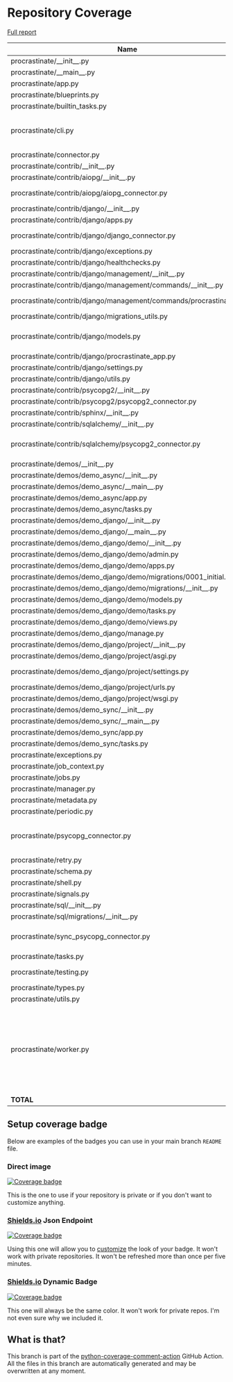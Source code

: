 # Repository Coverage

[Full report](https://htmlpreview.github.io/?https://github.com/procrastinate-org/procrastinate/blob/python-coverage-comment-action-data/htmlcov/index.html)

| Name                                                              |    Stmts |     Miss |   Branch |   BrPart |   Cover |   Missing |
|------------------------------------------------------------------ | -------: | -------: | -------: | -------: | ------: | --------: |
| procrastinate/\_\_init\_\_.py                                     |       19 |        0 |        0 |        0 |    100% |           |
| procrastinate/\_\_main\_\_.py                                     |        6 |        0 |        2 |        0 |    100% |           |
| procrastinate/app.py                                              |      104 |        0 |        2 |        0 |    100% |           |
| procrastinate/blueprints.py                                       |       68 |        0 |       14 |        0 |    100% |           |
| procrastinate/builtin\_tasks.py                                   |        6 |        0 |        0 |        0 |    100% |           |
| procrastinate/cli.py                                              |      223 |        4 |       34 |        3 |     97% |50, 137, 141, 679 |
| procrastinate/connector.py                                        |       43 |        0 |        0 |        0 |    100% |           |
| procrastinate/contrib/\_\_init\_\_.py                             |        0 |        0 |        0 |        0 |    100% |           |
| procrastinate/contrib/aiopg/\_\_init\_\_.py                       |        3 |        0 |        0 |        0 |    100% |           |
| procrastinate/contrib/aiopg/aiopg\_connector.py                   |      167 |        2 |       40 |        1 |     99% |   215-216 |
| procrastinate/contrib/django/\_\_init\_\_.py                      |        4 |        0 |        0 |        0 |    100% |           |
| procrastinate/contrib/django/apps.py                              |       29 |        1 |        6 |        0 |     97% |        24 |
| procrastinate/contrib/django/django\_connector.py                 |       92 |        4 |       18 |        1 |     95% | 27-30, 38 |
| procrastinate/contrib/django/exceptions.py                        |        6 |        0 |        0 |        0 |    100% |           |
| procrastinate/contrib/django/healthchecks.py                      |       32 |        0 |        2 |        0 |    100% |           |
| procrastinate/contrib/django/management/\_\_init\_\_.py           |        0 |        0 |        0 |        0 |    100% |           |
| procrastinate/contrib/django/management/commands/\_\_init\_\_.py  |        0 |        0 |        0 |        0 |    100% |           |
| procrastinate/contrib/django/management/commands/procrastinate.py |       23 |        1 |        4 |        2 |     89% |29, 34->38 |
| procrastinate/contrib/django/migrations\_utils.py                 |       11 |        0 |        0 |        0 |    100% |           |
| procrastinate/contrib/django/models.py                            |       79 |        4 |        6 |        1 |     94% |33, 74, 124, 152 |
| procrastinate/contrib/django/procrastinate\_app.py                |       21 |        1 |        2 |        0 |     96% |        58 |
| procrastinate/contrib/django/settings.py                          |       18 |        0 |        0 |        0 |    100% |           |
| procrastinate/contrib/django/utils.py                             |       16 |        0 |        0 |        0 |    100% |           |
| procrastinate/contrib/psycopg2/\_\_init\_\_.py                    |        3 |        0 |        0 |        0 |    100% |           |
| procrastinate/contrib/psycopg2/psycopg2\_connector.py             |      120 |        0 |       16 |        1 |     99% |    30->37 |
| procrastinate/contrib/sphinx/\_\_init\_\_.py                      |       16 |        0 |        0 |        0 |    100% |           |
| procrastinate/contrib/sqlalchemy/\_\_init\_\_.py                  |        3 |        0 |        0 |        0 |    100% |           |
| procrastinate/contrib/sqlalchemy/psycopg2\_connector.py           |       96 |        3 |       18 |        2 |     96% |120, 150, 152 |
| procrastinate/demos/\_\_init\_\_.py                               |        0 |        0 |        0 |        0 |    100% |           |
| procrastinate/demos/demo\_async/\_\_init\_\_.py                   |        0 |        0 |        0 |        0 |    100% |           |
| procrastinate/demos/demo\_async/\_\_main\_\_.py                   |       30 |       30 |        6 |        0 |      0% |      1-40 |
| procrastinate/demos/demo\_async/app.py                            |        3 |        0 |        0 |        0 |    100% |           |
| procrastinate/demos/demo\_async/tasks.py                          |        8 |        2 |        0 |        0 |     75% |     9, 15 |
| procrastinate/demos/demo\_django/\_\_init\_\_.py                  |        0 |        0 |        0 |        0 |    100% |           |
| procrastinate/demos/demo\_django/\_\_main\_\_.py                  |        4 |        4 |        2 |        0 |      0% |       1-6 |
| procrastinate/demos/demo\_django/demo/\_\_init\_\_.py             |        0 |        0 |        0 |        0 |    100% |           |
| procrastinate/demos/demo\_django/demo/admin.py                    |        4 |        4 |        0 |        0 |      0% |       1-7 |
| procrastinate/demos/demo\_django/demo/apps.py                     |        4 |        4 |        0 |        0 |      0% |       1-7 |
| procrastinate/demos/demo\_django/demo/migrations/0001\_initial.py |        6 |        6 |        0 |        0 |      0% |      2-12 |
| procrastinate/demos/demo\_django/demo/migrations/\_\_init\_\_.py  |        0 |        0 |        0 |        0 |    100% |           |
| procrastinate/demos/demo\_django/demo/models.py                   |        8 |        8 |        0 |        0 |      0% |      1-12 |
| procrastinate/demos/demo\_django/demo/tasks.py                    |       18 |       18 |        0 |        0 |      0% |      1-34 |
| procrastinate/demos/demo\_django/demo/views.py                    |       13 |       13 |        0 |        0 |      0% |      1-20 |
| procrastinate/demos/demo\_django/manage.py                        |       12 |       12 |        2 |        0 |      0% |      4-27 |
| procrastinate/demos/demo\_django/project/\_\_init\_\_.py          |        0 |        0 |        0 |        0 |    100% |           |
| procrastinate/demos/demo\_django/project/asgi.py                  |        5 |        5 |        0 |        0 |      0% |     10-20 |
| procrastinate/demos/demo\_django/project/settings.py              |       30 |       30 |        4 |        0 |      0% |    13-181 |
| procrastinate/demos/demo\_django/project/urls.py                  |        6 |        6 |        0 |        0 |      0% |     18-26 |
| procrastinate/demos/demo\_django/project/wsgi.py                  |        5 |        5 |        0 |        0 |      0% |     10-20 |
| procrastinate/demos/demo\_sync/\_\_init\_\_.py                    |        0 |        0 |        0 |        0 |    100% |           |
| procrastinate/demos/demo\_sync/\_\_main\_\_.py                    |       27 |       27 |        6 |        0 |      0% |      1-35 |
| procrastinate/demos/demo\_sync/app.py                             |        3 |        3 |        0 |        0 |      0% |       1-5 |
| procrastinate/demos/demo\_sync/tasks.py                           |        8 |        8 |        0 |        0 |      0% |      1-13 |
| procrastinate/exceptions.py                                       |       32 |        0 |        2 |        0 |    100% |           |
| procrastinate/job\_context.py                                     |       43 |        1 |        2 |        0 |     98% |        84 |
| procrastinate/jobs.py                                             |      114 |        0 |        8 |        0 |    100% |           |
| procrastinate/manager.py                                          |      149 |        0 |       24 |        0 |    100% |           |
| procrastinate/metadata.py                                         |        6 |        0 |        0 |        0 |    100% |           |
| procrastinate/periodic.py                                         |      105 |        0 |       20 |        0 |    100% |           |
| procrastinate/psycopg\_connector.py                               |      117 |        5 |       32 |        3 |     95% |135-137, 219, 291 |
| procrastinate/retry.py                                            |       66 |        0 |       18 |        1 |     99% |    77->80 |
| procrastinate/schema.py                                           |       25 |        0 |        0 |        0 |    100% |           |
| procrastinate/shell.py                                            |       61 |        3 |       12 |        0 |     96% |     45-47 |
| procrastinate/signals.py                                          |       49 |        3 |       10 |        1 |     93% |     30-35 |
| procrastinate/sql/\_\_init\_\_.py                                 |       21 |        0 |        0 |        0 |    100% |           |
| procrastinate/sql/migrations/\_\_init\_\_.py                      |        0 |        0 |        0 |        0 |    100% |           |
| procrastinate/sync\_psycopg\_connector.py                         |       98 |        2 |       22 |        3 |     96% |33->40, 162, 187 |
| procrastinate/tasks.py                                            |       75 |        0 |        8 |        0 |    100% |           |
| procrastinate/testing.py                                          |      211 |        0 |       56 |        1 |     99% |  443->442 |
| procrastinate/types.py                                            |       22 |        0 |        0 |        0 |    100% |           |
| procrastinate/utils.py                                            |      165 |        0 |       36 |        0 |    100% |           |
| procrastinate/worker.py                                           |      253 |        5 |       72 |        6 |     97% |72, 86, 196->199, 406->exit, 432-433, 449->448, 466 |
|                                                         **TOTAL** | **3014** |  **224** |  **506** |   **26** | **92%** |           |


## Setup coverage badge

Below are examples of the badges you can use in your main branch `README` file.

### Direct image

[![Coverage badge](https://raw.githubusercontent.com/procrastinate-org/procrastinate/python-coverage-comment-action-data/badge.svg)](https://htmlpreview.github.io/?https://github.com/procrastinate-org/procrastinate/blob/python-coverage-comment-action-data/htmlcov/index.html)

This is the one to use if your repository is private or if you don't want to customize anything.

### [Shields.io](https://shields.io) Json Endpoint

[![Coverage badge](https://img.shields.io/endpoint?url=https://raw.githubusercontent.com/procrastinate-org/procrastinate/python-coverage-comment-action-data/endpoint.json)](https://htmlpreview.github.io/?https://github.com/procrastinate-org/procrastinate/blob/python-coverage-comment-action-data/htmlcov/index.html)

Using this one will allow you to [customize](https://shields.io/endpoint) the look of your badge.
It won't work with private repositories. It won't be refreshed more than once per five minutes.

### [Shields.io](https://shields.io) Dynamic Badge

[![Coverage badge](https://img.shields.io/badge/dynamic/json?color=brightgreen&label=coverage&query=%24.message&url=https%3A%2F%2Fraw.githubusercontent.com%2Fprocrastinate-org%2Fprocrastinate%2Fpython-coverage-comment-action-data%2Fendpoint.json)](https://htmlpreview.github.io/?https://github.com/procrastinate-org/procrastinate/blob/python-coverage-comment-action-data/htmlcov/index.html)

This one will always be the same color. It won't work for private repos. I'm not even sure why we included it.

## What is that?

This branch is part of the
[python-coverage-comment-action](https://github.com/marketplace/actions/python-coverage-comment)
GitHub Action. All the files in this branch are automatically generated and may be
overwritten at any moment.